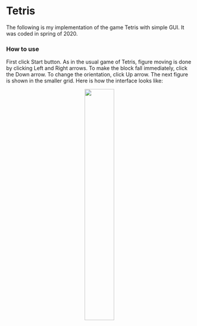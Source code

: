 # Tetris
The following is my implementation of the game Tetris with simple GUI. It was coded in spring of 2020.
### How to use
First click Start button. As in the usual game of Tetris, figure moving is done by clicking Left and Right arrows. 
To make the block fall immediately, click the Down arrow. To change the orientation, click Up arrow. The next figure is shown in the smaller grid.
Here is how the interface looks like:

<p align="center">
 <img src="https://user-images.githubusercontent.com/112171137/191297170-fe681802-034f-4e70-b684-dcff2b5aded8.png" width="40%"/>
</p>

